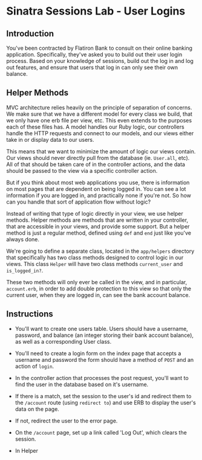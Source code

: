 # Sinatra Sessions Lab - User Logins

## Introduction

You've been contracted by Flatiron Bank to consult on their online banking application. Specifically, they've asked you to build out their user login process. Based on your knowledge of sessions, build out the log in and log out features, and ensure that users that log in can only see their own balance.

## Helper Methods

MVC architecture relies heavily on the principle of separation of concerns. We make sure that we have a different model for every class we build, that we only have one erb file per view, etc. This even extends to the purposes each of these files has. A model handles our Ruby logic, our controllers handle the HTTP requests and connect to our models, and our views either take in or display data to our users.

This means that we want to minimize the amount of logic our views contain. Our views should never directly pull from the database (ie. `User.all`, etc). All of that should be taken care of in the controller actions, and the data should be passed to the view via a specific controller action.

But if you think about most web applications you use, there is information on most pages that are dependent on being logged in. You can see a lot information if you are logged in, and practically none if you're not. So how can you handle that sort of application flow without logic?

Instead of writing that type of logic directly in your view, we use helper methods. Helper methods are methods that are written in your controller, that are accessible in your views, and provide some support. But a helper method is just a regular method, defined using `def` and `end` just like you've always done.

We're going to define a separate class, located in the `app/helpers` directory that specifically has two class methods designed to control logic in our views. This class `Helper` will have two class methods `current_user` and `is_logged_in?`. 

These two methods will only ever be called in the view, and in particular, `account.erb`, in order to add double protection to this view so that only the current user, when they are logged in, can see the bank account balance.

## Instructions

+ You'll want to create one users table. Users should have a username, password, and balance (an integer storing their bank account balance), as well as a corresponding User class.

+ You'll need to create a login form on the index page that accepts a username and password the form should have a method of `POST` and an action of `login`.

+ In the controller action that processes the post request, you'll want to find the user in the database based on it's username. 

+ If there is a match, set the session to the user's id and redirect them to the `/account` route (using `redirect to`) and use ERB to display the user's data on the page.

+ If not, redirect the user to the error page.

+ On the `/account` page, set up a link called 'Log Out', which clears the session.

+ In Helper


